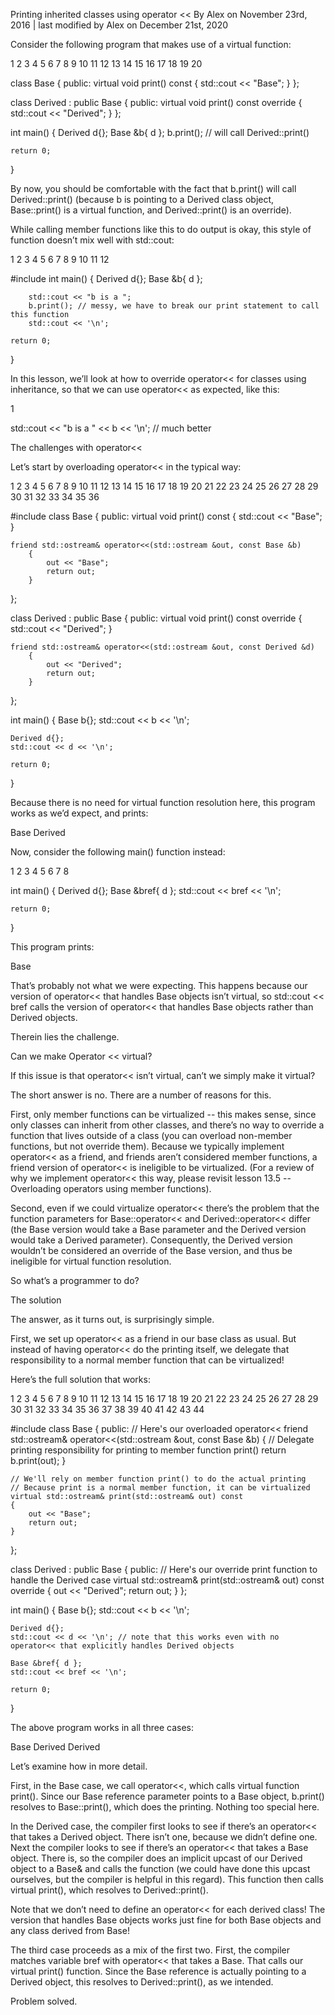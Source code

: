 Printing inherited classes using operator <<
By Alex on November 23rd, 2016 | last modified by Alex on December 21st, 2020

Consider the following program that makes use of a virtual function:

1
2
3
4
5
6
7
8
9
10
11
12
13
14
15
16
17
18
19
20

class Base
{
public:
	virtual void print() const { std::cout << "Base";  }
};

class Derived : public Base
{
public:
	virtual void print() const override { std::cout << "Derived"; }
};

int main()
{
	Derived d{};
	Base &b{ d };
	b.print(); // will call Derived::print()

	return 0;
}

By now, you should be comfortable with the fact that b.print() will call Derived::print() (because b is pointing to a Derived class object, Base::print() is a virtual function, and Derived::print() is an override).

While calling member functions like this to do output is okay, this style of function doesn’t mix well with std::cout:

1
2
3
4
5
6
7
8
9
10
11
12

#include <iostream>
int main()
{
	Derived d{};
	Base &b{ d };

        std::cout << "b is a ";
        b.print(); // messy, we have to break our print statement to call this function
        std::cout << '\n';

	return 0;
}

In this lesson, we’ll look at how to override operator<< for classes using inheritance, so that we can use operator<< as expected, like this:

1

std::cout << "b is a " << b << '\n'; // much better

The challenges with operator<<

Let’s start by overloading operator<< in the typical way:

1
2
3
4
5
6
7
8
9
10
11
12
13
14
15
16
17
18
19
20
21
22
23
24
25
26
27
28
29
30
31
32
33
34
35
36

#include <iostream>
class Base
{
public:
	virtual void print() const { std::cout << "Base";  }

	friend std::ostream& operator<<(std::ostream &out, const Base &b)
        {
            out << "Base";
            return out;
        }
};

class Derived : public Base
{
public:
	virtual void print() const override { std::cout << "Derived"; }

	friend std::ostream& operator<<(std::ostream &out, const Derived &d)
        {
            out << "Derived";
            return out;
        }

};

int main()
{
    Base b{};
    std::cout << b << '\n';

    Derived d{};
    std::cout << d << '\n';

    return 0;
}

Because there is no need for virtual function resolution here, this program works as we’d expect, and prints:

Base
Derived

Now, consider the following main() function instead:

1
2
3
4
5
6
7
8

int main()
{
    Derived d{};
    Base &bref{ d };
    std::cout << bref << '\n';

    return 0;
}

This program prints:

Base

That’s probably not what we were expecting. This happens because our version of operator<< that handles Base objects isn’t virtual, so std::cout << bref calls the version of operator<< that handles Base objects rather than Derived objects.

Therein lies the challenge.

Can we make Operator << virtual?

If this issue is that operator<< isn’t virtual, can’t we simply make it virtual?

The short answer is no. There are a number of reasons for this.

First, only member functions can be virtualized -- this makes sense, since only classes can inherit from other classes, and there’s no way to override a function that lives outside of a class (you can overload non-member functions, but not override them). Because we typically implement operator<< as a friend, and friends aren’t considered member functions, a friend version of operator<< is ineligible to be virtualized. (For a review of why we implement operator<< this way, please revisit lesson 13.5 -- Overloading operators using member functions).

Second, even if we could virtualize operator<< there’s the problem that the function parameters for Base::operator<< and Derived::operator<< differ (the Base version would take a Base parameter and the Derived version would take a Derived parameter). Consequently, the Derived version wouldn’t be considered an override of the Base version, and thus be ineligible for virtual function resolution.

So what’s a programmer to do?

The solution

The answer, as it turns out, is surprisingly simple.

First, we set up operator<< as a friend in our base class as usual. But instead of having operator<< do the printing itself, we delegate that responsibility to a normal member function that can be virtualized!

Here’s the full solution that works:

1
2
3
4
5
6
7
8
9
10
11
12
13
14
15
16
17
18
19
20
21
22
23
24
25
26
27
28
29
30
31
32
33
34
35
36
37
38
39
40
41
42
43
44

#include <iostream>
class Base
{
public:
	// Here's our overloaded operator<<
	friend std::ostream& operator<<(std::ostream &out, const Base &b)
	{
		// Delegate printing responsibility for printing to member function print()
		return b.print(out);
	}

	// We'll rely on member function print() to do the actual printing
	// Because print is a normal member function, it can be virtualized
	virtual std::ostream& print(std::ostream& out) const
	{
		out << "Base";
		return out;
	}
};

class Derived : public Base
{
public:
	// Here's our override print function to handle the Derived case
	virtual std::ostream& print(std::ostream& out) const override
	{
		out << "Derived";
		return out;
	}
};

int main()
{
	Base b{};
	std::cout << b << '\n';

	Derived d{};
	std::cout << d << '\n'; // note that this works even with no operator<< that explicitly handles Derived objects

	Base &bref{ d };
	std::cout << bref << '\n';

	return 0;
}

The above program works in all three cases:

Base
Derived
Derived

Let’s examine how in more detail.

First, in the Base case, we call operator<<, which calls virtual function print(). Since our Base reference parameter points to a Base object, b.print() resolves to Base::print(), which does the printing. Nothing too special here.

In the Derived case, the compiler first looks to see if there’s an operator<< that takes a Derived object. There isn’t one, because we didn’t define one. Next the compiler looks to see if there’s an operator<< that takes a Base object. There is, so the compiler does an implicit upcast of our Derived object to a Base& and calls the function (we could have done this upcast ourselves, but the compiler is helpful in this regard). This function then calls virtual print(), which resolves to Derived::print().

Note that we don’t need to define an operator<< for each derived class! The version that handles Base objects works just fine for both Base objects and any class derived from Base!

The third case proceeds as a mix of the first two. First, the compiler matches variable bref with operator<< that takes a Base. That calls our virtual print() function. Since the Base reference is actually pointing to a Derived object, this resolves to Derived::print(), as we intended.

Problem solved.
